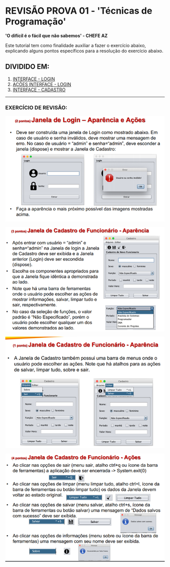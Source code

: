 # REVISÃO PROVA 01 - 'Técnicas de Programação' 

**'O difícil é o fácil que não sabemos' - CHEFE AZ**

Este tutorial tem como finalidade auxiliar a fazer o exercício abaixo, explicando alguns pontos específicos para a resolução do exercício abaixo.

## DIVIDIDO EM:
1. [INTERFACE - LOGIN](01%20-%20INTERFACE%20-%20LOGIN.md)
2. [AÇÕES INTERFACE - LOGIN](02%20-%20AÇÕES%20INTERFACE%20-%20LOGIN.md)
1. [INTERFACE - CADASTRO](03%20-%20INTERFACE%20-CADASTRO.md)
---
### EXERCÍCIO DE REVISÃO:


![Exercicio01](img/Exercicio%2001.png?raw=true)

![Exercicio02](img/Exercicio%2002.png?raw=true)

![Exercicio03](img/Exercicio%2003.png?raw=true)

![Exercicio04](img/Exercicio%2004.png?raw=true)
